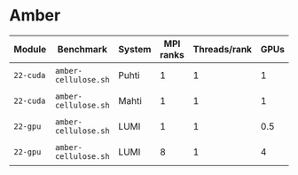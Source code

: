 # Amber

| Module    | Benchmark            | System | MPI ranks | Threads/rank | GPUs | Performance (ns/day) | Date       |
|-----------|----------------------|--------|-----------|--------------|------|----------------------|------------|
| `22-cuda` | `amber-cellulose.sh` | Puhti  | 1         | 1            | 1    | 86.53                | 2023-09-08 |
| `22-cuda` | `amber-cellulose.sh` | Mahti  | 1         | 1            | 1    | 132.87               | 2023-09-08 |
| `22-gpu`  | `amber-cellulose.sh` | LUMI   | 1         | 1            | 0.5  | 109.09               | 2023-09-15 |
| `22-gpu`  | `amber-cellulose.sh` | LUMI   | 8         | 1            | 4    | 174.97               | 2023-09-15 |

